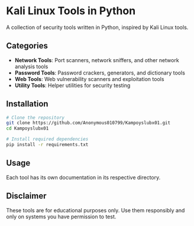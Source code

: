 # Kali Linux Tools in Python

A collection of security tools written in Python, inspired by Kali Linux tools.

## Categories

- **Network Tools**: Port scanners, network sniffers, and other network analysis tools
- **Password Tools**: Password crackers, generators, and dictionary tools
- **Web Tools**: Web vulnerability scanners and exploitation tools
- **Utility Tools**: Helper utilities for security testing

## Installation

```bash
# Clone the repository
git clone https://github.com/Anonymous010799/Kampoyslubx01.git
cd Kampoyslubx01

# Install required dependencies
pip install -r requirements.txt
```

## Usage

Each tool has its own documentation in its respective directory.

## Disclaimer

These tools are for educational purposes only. Use them responsibly and only on systems you have permission to test.
